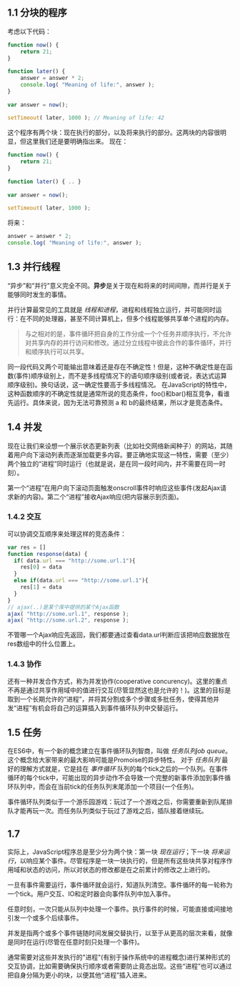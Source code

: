 ## 1.1 分块的程序
考虑以下代码：
```javascript
function now() { 
    return 21; 
} 
 
function later() { 
    answer = answer * 2; 
    console.log( "Meaning of life:", answer ); 
} 
 
var answer = now(); 
 
setTimeout( later, 1000 ); // Meaning of life: 42
``` 
这个程序有两个块：现在执行的部分，以及将来执行的部分。这两块的内容很明显，但这里我们还是要明确指出来。
现在：
```javascript
function now() { 
    return 21; 
} 
 
function later() { .. } 
 
var answer = now(); 
 
setTimeout( later, 1000 );
```
将来：
```javascript
answer = answer * 2; 
console.log( "Meaning of life:", answer );
```

## 1.3 并行线程

“异步”和“并行”意义完全不同。**异步**是关于现在和将来的时间间隙，而并行是关于能够同时发生的事情。

并行计算最常见的工具就是 _线程和进程_，进程和线程独立运行，并可能同时运行：在不同的处理器，甚至不同计算机上，但多个线程能够共享单个进程的内存。
>与之相对的是，事件循环把自身的工作分成一个个任务并顺序执行，不允许对共享内存的并行访问和修改。通过分立线程中彼此合作的事件循环，并行和顺序执行可以共享。

同一段代码又两个可能输出意味着还是存在不确定性！但是，这种不确定性是在函数(事件)顺序级别上，而不是多线程情况下的语句顺序级别(或者说，表达式运算顺序级别)。换句话说，这一确定性要高于多线程情况。
在JavaScript的特性中，这种函数顺序的不确定性就是通常所说的竞态条件，foo()和bar()相互竞争，看谁先运行。具体来说，因为无法可靠预测 a 和 b的最终结果，所以才是竞态条件。

## 1.4 并发

现在让我们来设想一个展示状态更新列表（比如社交网络新闻种子）的网站，其随着用户向下滚动列表而逐渐加载更多内容。要正确地实现这一特性，需要（至少）两个独立的“进程”同时运行（也就是说，是在同一段时间内，并不需要在同一时刻）。

第一个“进程”在用户向下滚动页面触发onscroll事件时响应这些事件(发起Ajax请求新的内容)。第二个“进程”接收Ajax响应(把内容展示到页面)。

### 1.4.2 交互

可以协调交互顺序来处理这样的竞态条件：
```javascript
var res = []
function response(data) {
  if( data.url === "http://some.url.1"){
    res[0] = data
  }
  else if(data.url === "http://some.url.1"){
    res[1] = data
  }
}
// ajax(..)是某个库中提供的某个Ajax函数 
ajax( "http://some.url.1", response );  
ajax( "http://some.url.2", response ); 
``` 
不管哪一个Ajax响应先返回，我们都要通过查看data.url判断应该把响应数据放在res数组中的什么位置上。

### 1.4.3 协作
还有一种并发合作方式，称为并发协作(cooperative concurency)。这里的重点不再是通过共享作用域中的值进行交互(尽管显然这也是允许的！)。这里的目标是取到一个长期允许的“进程”，并将其分割成多个步骤或多批任务，使得其他并发“进程”有机会将自己的运算插入到事件循环队列中交替运行。

## 1.5 任务
在ES6中，有一个新的概念建立在事件循环队列智商，叫做 _任务队列job queue_。这个概念给大家带来的最大影响可能是Promoise的异步特性。
对于 _任务队列_ 最好的理解方式就是，它是挂在 _事件循环_ 队列的每个tick之后的一个队列。在事件循环的每个tick中，可能出现的异步动作不会导致一个完整的新事件添加到事件循环队列中，而会在当前tick的任务队列末尾添加一个项目(一个任务)。

事件循环队列类似于一个游乐园游戏：玩过了一个游戏之后，你需要重新到队尾排队才能再玩一次。而任务队列类似于玩过了游戏之后，插队接着继续玩。

## 1.7
实际上，JavaScript程序总是至少分为两个快：第一块 _现在运行_；下一块 _将来运行_，以响应某个事件。尽管程序是一块一块执行的，但是所有这些块共享对程序作用域和状态的访问，所以对状态的修改都是在之前累计的修改之上进行的。

一旦有事件需要运行，事件循环就会运行，知道队列清空。事件循环的每一轮称为一个tick。用户交互、IO和定时器会向事件队列中加入事件。

任意时刻，一次只能从队列中处理一个事件。执行事件的时候，可能直接或间接地引发一个或多个后续事件。

并发是指两个或多个事件链随时间发展交替执行，以至于从更高的层次来看，就像是同时在运行(尽管在任意时刻只处理一个事件)。

通常需要对这些并发执行的"进程"(有别于操作系统中的进程概念)进行某种形式的交互协调，比如需要确保执行顺序或者需要防止竟态出现。这些“进程”也可以通过把自身分隔为更小的块，以便其他“进程”插入进来。